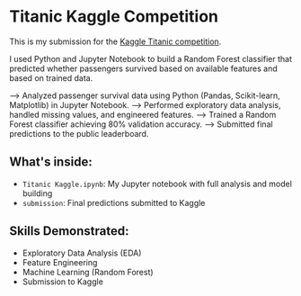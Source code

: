 # Titanic Kaggle Competition

This is my submission for the [Kaggle Titanic competition](https://www.kaggle.com/c/titanic ). 

I used Python and Jupyter Notebook to build a Random Forest classifier that predicted whether passengers survived based on available features and based on trained data.

--> Analyzed passenger survival data using Python (Pandas, Scikit-learn, Matplotlib) in Jupyter Notebook.
--> Performed exploratory data analysis, handled missing values, and engineered features.
--> Trained a Random Forest classifier achieving 80% validation accuracy.
--> Submitted final predictions to the public leaderboard.

## What's inside:
- `Titanic Kaggle.ipynb`: My Jupyter notebook with full analysis and model building
- `submission`: Final predictions submitted to Kaggle

## Skills Demonstrated:
- Exploratory Data Analysis (EDA)
- Feature Engineering
- Machine Learning (Random Forest)
- Submission to Kaggle
